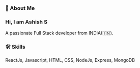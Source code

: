
### 🚀 About Me
### Hi, I am Ashish S
A passionate Full Stack developer from INDIA(🇮🇳).





### 🛠 Skills
ReactJs, Javascript, HTML, CSS, NodeJs, Express, MongoDB

